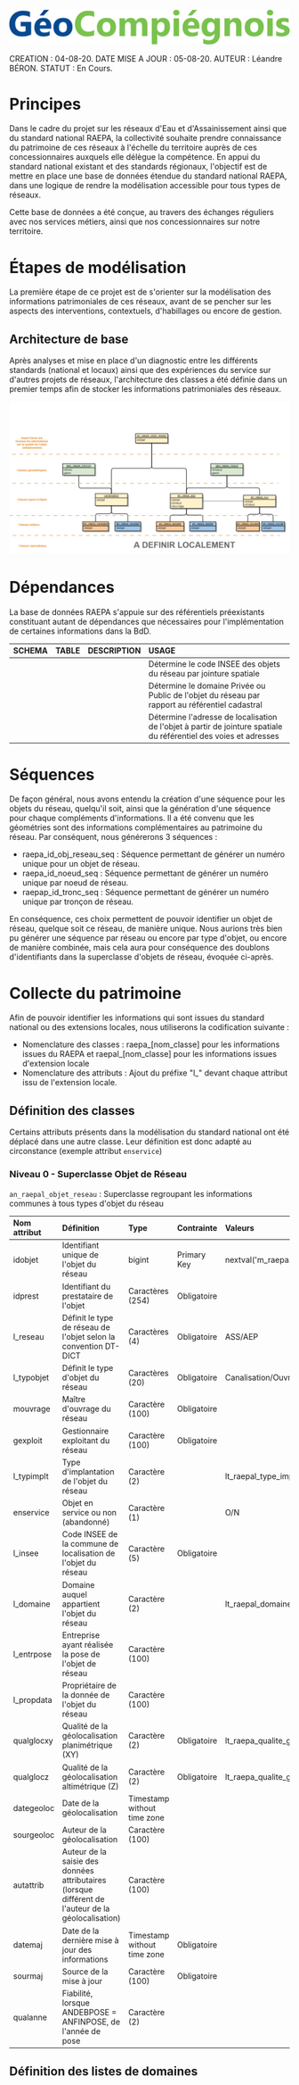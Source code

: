 ![GeoCompiegnois](img/new_logo_geocompiegnois.png )

CREATION : 04-08-20.
DATE MISE A JOUR : 05-08-20.
AUTEUR : Léandre BÉRON.
STATUT : En Cours.

# Principes

Dans le cadre du projet sur les réseaux d'Eau et d'Assainissement ainsi que du standard national RAEPA, la collectivité souhaite prendre connaissance du patrimoine de ces réseaux à l'échelle du territoire auprès de ces concessionnaires auxquels elle délègue la compétence. 
En appui du standard national existant et des standards régionaux, l'objectif est de mettre en place une base de données étendue du standard national RAEPA, dans une logique de rendre la modélisation accessible pour tous types de réseaux.

Cette base de données a été conçue, au travers des échanges réguliers avec nos services métiers, ainsi que nos concessionnaires sur notre territoire.

# Étapes de modélisation

La première étape de ce projet est de s'orienter sur la modélisation des informations patrimoniales de ces réseaux, avant de se pencher sur les aspects des interventions, contextuels, d'habillages ou encore de gestion.

## Architecture de base
Après analyses et mise en place d'un diagnostic entre les différents standards (national et locaux) ainsi que des expériences du service sur d'autres projets de réseaux, l'architecture des classes a été définie dans un premier temps afin de stocker les informations patrimoniales des réseaux.

![picto](/doc/img/logicogramme_infra_base.png)

# Dépendances

La base de données RAEPA s'appuie sur des référentiels préexistants constituant autant de dépendances que nécessaires pour l'implémentation de certaines informations dans la BdD.

|SCHEMA|TABLE|DESCRIPTION|USAGE|
|:---|:---|:---|:---|
|||| Détermine le code INSEE des objets du réseau par jointure spatiale |
||||Détermine le domaine Privée ou Public de l'objet du réseau par rapport au référentiel cadastral |
||||Détermine l'adresse de localisation de l'objet à partir de jointure spatiale du référentiel des voies et adresses |

# Séquences

De façon général, nous avons entendu la création d'une séquence pour les objets du réseau, quelqu'il soit, ainsi que la génération d'une séquence pour chaque compléments d'informations. Il a été convenu que les géométries sont des informations complémentaires au patrimoine du réseau. Par conséquent, nous générerons 3 séquences : 

* raepa_id_obj_reseau_seq : Séquence permettant de générer un numéro unique pour un objet de réseau.
* raepa_id_noeud_seq : Séquence permettant de générer un numéro unique par noeud de réseau.
* raepap_id_tronc_seq : Séquence permettant de générer un numéro unique par tronçon de réseau.

En conséquence, ces choix permettent de pouvoir identifier un objet de réseau, quelque soit ce réseau, de manière unique. Nous aurions très bien pu générer une séquence par réseau ou encore par type d'objet, ou encore de manière combinée, mais cela aura pour conséquence des doublons d'identifiants dans la superclasse d'objets de réseau, évoquée ci-après.

# Collecte du patrimoine

Afin de pouvoir identifier les informations qui sont issues du standard national ou des extensions locales, nous utiliserons la codification suivante :

* Nomenclature des classes : raepa_[nom_classe] pour les informations issues du RAEPA et raepal_[nom_classe] pour les informations issues d'extension locale
* Nomenclature des attributs : Ajout du préfixe "l_" devant chaque attribut issu de l'extension locale.

## Définition des classes

Certains attributs présents dans la modélisation du standard national ont été déplacé dans une autre classe. Leur définition est donc adapté au circonstance (exemple attribut `enservice`)

### Niveau 0 - Superclasse Objet de Réseau
`an_raepal_objet_reseau` : Superclasse regroupant les informations communes à tous types d'objet du réseau

|Nom attribut|Définition|Type|Contrainte|Valeurs|
|:---|:---|:---|:---|:---|
|idobjet|Identifiant unique de l'objet du réseau|bigint|Primary Key|nextval('m_raepa.raepa_id_obj_reseau_seq'::regclass)|
|idprest|Identifiant du prestataire de l'objet|Caractères (254)|Obligatoire||
|l_reseau|Définit le type de réseau de l'objet selon la convention DT-DICT|Caractères (4)|Obligatoire|ASS/AEP|
|l_typobjet|Définit le type d'objet du réseau|Caractères (20)|Obligatoire|Canalisation/Ouvrage/Appareillage|
|mouvrage|Maître d'ouvrage du réseau|Caractère (100)|Obligatoire||
|gexploit|Gestionnaire exploitant du réseau|Caractère (100)|Obligatoire||
|l_typimplt|Type d'implantation de l'objet du réseau|Caractère (2)||lt_raepal_type_implantation|
|enservice|Objet en service ou non (abandonné)|Caractère (1)||O/N|
|l_insee|Code INSEE de la commune de localisation de l'objet du réseau|Caractère (5)|Obligatoire||
|l_domaine|Domaine auquel appartient l'objet du réseau|Caractère (2)||lt_raepal_domaine|
|l_entrpose|Entreprise ayant réalisée la pose de l'objet de réseau|Caractère (100)|||
|l_propdata|Propriétaire de la donnée de l'objet du réseau|Caractère (100)|||
|qualglocxy|Qualité de la géolocalisation planimétrique (XY)|Caractère (2)|Obligatoire|lt_raepa_qualite_geoloc|
|qualglocz|Qualité de la géolocalisation altimétrique (Z)|Caractère (2)|Obligatoire|lt_raepa_qualite_geoloc|
|dategeoloc|Date de la géolocalisation|Timestamp without time zone|||
|sourgeoloc|Auteur de la géolocalisation|Caractère (100)|||
|autattrib|Auteur de la saisie des données attributaires (lorsque différent de l'auteur de la géolocalisation)|Caractère (100)|||
|datemaj|Date de la dernière mise à jour des informations|Timestamp without time zone|Obligatoire||
|sourmaj|Source de la mise à jour|Caractère (100)|Obligatoire||
|qualanne|Fiabilité, lorsque ANDEBPOSE = ANFINPOSE, de l'année de pose|Caractère (2)|||

## Définition des listes de domaines
